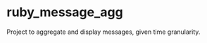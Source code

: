 ruby_message_agg
================

Project to aggregate and display messages, given time granularity.
